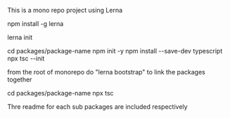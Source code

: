 This is a mono repo project using Lerna


npm install -g lerna


lerna init

cd packages/package-name
npm init -y
npm install --save-dev typescript
npx tsc --init


from the root of monorepo do
  "lerna bootstrap"
to link the packages together


cd packages/package-name
npx tsc

Thre readme for each sub packages are included respectively
